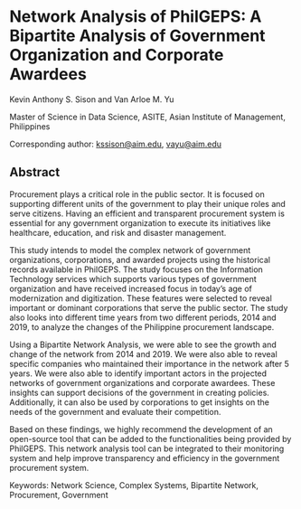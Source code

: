 # Network Analysis of PhilGEPS: A Bipartite Analysis of Government Organization and Corporate Awardees

Kevin Anthony S. Sison and Van Arloe M. Yu

Master of Science in Data Science, ASITE, Asian Institute of Management, Philippines

Corresponding author: kssison@aim.edu, vayu@aim.edu

## Abstract
Procurement plays a critical role in the public sector. It is focused on supporting different units of the government to play their unique roles and serve citizens. Having an efficient and transparent procurement system is essential for any government organization to execute its initiatives like healthcare, education, and risk and disaster management.

This study intends to model the complex network of government organizations, corporations, and awarded projects using the historical records available in PhilGEPS. The study focuses on the Information Technology services which supports various types of government organization and have received increased focus in today’s age of modernization and digitization. These features were selected to reveal important or dominant corporations that serve the public sector. The study also looks into different time years from two different periods, 2014 and 2019, to analyze the changes of the Philippine procurement landscape.

Using a Bipartite Network Analysis, we were able to see the growth and change of the network from 2014 and 2019. We were also able to reveal specific companies who maintained their importance in the network after 5 years. We were also able to identify important actors in the projected networks of government organizations and corporate awardees. These insights can support decisions of the government in creating policies. Additionally, it can also be used by corporations to get insights on the needs of the government and evaluate their competition.

Based on these findings, we highly recommend the development of an open-source tool that can be added to the functionalities being provided by PhilGEPS. This network analysis tool can be integrated to their monitoring system and help improve transparency and efficiency in the government procurement system.

Keywords: Network Science, Complex Systems, Bipartite Network, Procurement, Government


